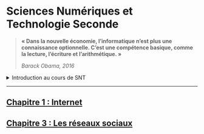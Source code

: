# Sciences Numériques et Technologie Seconde

>__« Dans la nouvelle économie, l’informatique n’est plus une connaissance optionnelle. C’est une compétence basique, comme la lecture, l’écriture et l’arithmétique. »__
>
>_Barack Obama, 2016_
<details>
  <summary>Introduction au cours de SNT</summary> 

  ## Sciences Numériques et Technologie  ?
  En classe de seconde :
  -	Internet (réseaux, protocoles, adressage, P2P)
  -	Le Web (requêtes, URL, client/serveur, sécurité, HTML)
  -	Les réseaux sociaux (identité numérique, les réseaux, cyberviolence)
  -	Les données structurées (données, traitement, cloud)
  -	Localisation, cartographie et mobilité (GPS, cartes, itinéraires)
  -	Informatique embarquée et objects connectés (IHM, systèmes embarqués)
  -	La photographie numérique (métadonnées, traitement d’images)

  ## 1 heure 30 par semaine :
  -	__1 heure__ en demi-groupe toutes les semaines
  -	__1 heure__ en classe entière une semaine sur deux
  
  ## Comment on travaille ?
  - Des cours (magistraux, vidéos, textes à trous, exercices...)
  - Des TP sur machine (seul ou en binôme, sur une ou plusieurs séances)
  - Des évaluations (QCM, TP noté, activités notées)

</details>

---  

## [Chapitre 1 : Internet](./_ressources/1.INTERNET/README.md)
<!-- ## [Chapitre 2 : Le Web](./_ressources/2.WEB/README.md) -->
## [Chapitre 3 : Les réseaux sociaux](./_ressources/3.RESEAUX_SOCIAUX/README.md)
<!-- ## [Chapitre 4 : Les données structurées]() -->
<!-- ## [Chapitre 5 : Localisation, cartographie et mobilité]() -->
<!-- ## [Chapitre 6 : La photographie numérique]() -->
<!-- ## [Chapitre 7 : Informatique embarquée et objets connectés]() -->


